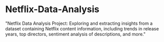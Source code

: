 # Netflix-Data-Analysis
"Netflix Data Analysis Project: Exploring and extracting insights from a dataset containing Netflix content information, including trends in release years, top directors, sentiment analysis of descriptions, and more."
